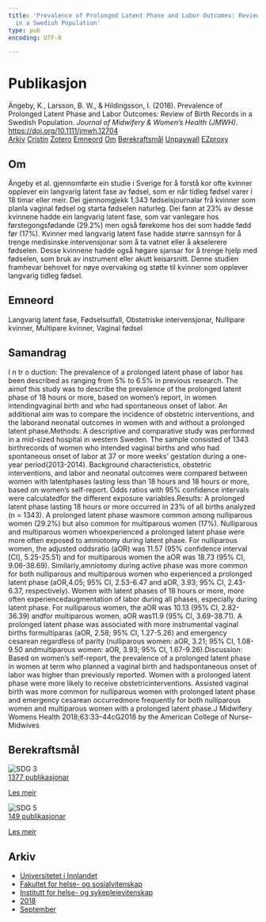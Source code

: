 ```yaml
---
title: 'Prevalence of Prolonged Latent Phase and Labor Outcomes: Review of Birth Records
  in a Swedish Population'
type: pub
encoding: UTF-8

---
```

<h1>Publikasjon</h1>
<article id="csl-bib-container-EFV3B2RS" class="csl-bib-container">
  <div class="csl-bib-body"> <div class="csl-entry">Ängeby, K., Larsson, B. W., &#38; Hildingsson, I. (2018). Prevalence of Prolonged Latent Phase and Labor Outcomes: Review of Birth Records in a Swedish Population. <i>Journal of Midwifery &#38; Women’s Health (JMWH)</i>. <a href="https://doi.org/10.1111/jmwh.12704">https://doi.org/10.1111/jmwh.12704</a></div> </div>
  <div class="csl-bib-buttons">
    <a href="#taxonomy-article-EFV3B2RS" alt="archive" class="csl-bib-button">Arkiv</a>
    <a href="https://app.cristin.no/results/show.jsf?id=1608347" alt="Cristin" class="csl-bib-button">Cristin</a>
    <a href="http://zotero.org/groups/5881554/items/EFV3B2RS" alt="Zotero" class="csl-bib-button">Zotero</a>
    <a href="#keywords-article-EFV3B2RS" alt="keywords" class="csl-bib-button">Emneord</a>
    <a href="#about-article-EFV3B2RS" alt="about_pub" class="csl-bib-button">Om</a>
    <a href="#sdg-article-EFV3B2RS" alt="sdg" class="csl-bib-button">Berekraftsmål</a>
    <a href="https://doi.org/10.1111/jmwh.12704" alt="Unpaywall" class="csl-bib-button">Unpaywall</a>
    <a href="https://doi.org/10.1111/jmwh.12704" alt="EZproxy" class="csl-bib-button">EZproxy</a>
  </div>
  <div id="csl-bib-meta-container-EFV3B2RS"></div>
</article>
<div id="csl-bib-meta-EFV3B2RS" class="csl-bib-meta">
  <article id="about-article-EFV3B2RS" class="about_pub-article">
    <h1>Om</h1>
    Ängeby et al. gjennomførte ein studie i Sverige for å forstå kor ofte kvinner opplever ein langvarig latent fase av fødsel, som er når tidleg fødsel varer i 18 timar eller meir. Dei gjennomgjekk 1,343 fødselsjournalar frå kvinner som planla vaginal fødsel og starta fødselen naturleg. Dei fann at 23% av desse kvinnene hadde ein langvarig latent fase, som var vanlegare hos førstegongsfødande (29.2%) men også førekome hos dei som hadde fødd før (17%). Kvinner med langvarig latent fase hadde større sannsyn for å trenge medisinske intervensjonar som å ta vatnet eller å akselerere fødselen. Desse kvinnene hadde også høgare sjansar for å trenge hjelp med fødselen, som bruk av instrument eller akutt keisarsnitt. Denne studien framhevar behovet for nøye overvaking og støtte til kvinner som opplever langvarig tidleg fødsel.
  </article>
  <article id="keywords-article-EFV3B2RS" class="keywords-article">
    <h1>Emneord</h1>
    Langvarig latent fase, Fødselsutfall, Obstetriske intervensjonar, Nullipare kvinner, Multipare kvinner, Vaginal fødsel
  </article>
  <article id="abstract-article-EFV3B2RS" class="abstract-article">
    <h1>Samandrag</h1>
    I n tr o duction: The prevalence of a prolonged latent phase of labor has been described as ranging from 5% to 6.5% in previous research. The aimof this study was to describe the prevalence of the prolonged latent phase of 18 hours or more, based on women’s report, in women intendingvaginal birth and who had spontaneous onset of labor. An additional aim was to compare the incidence of obstetric interventions, and the laborand neonatal outcomes in women with and without a prolonged latent phase.Methods: A descriptive and comparative study was performed in a mid-sized hospital in western Sweden. The sample consisted of 1343 birthrecords of women who intended vaginal births and who had spontaneous onset of labor at 37 or more weeks’ gestation during a one-year period(2013-2014). Background characteristics, obstetric interventions, and labor and neonatal outcomes were compared between women with latentphases lasting less than 18 hours and 18 hours or more, based on women’s self-report. Odds ratios with 95% confidence intervals were calculatedfor the different exposure variables.Results: A prolonged latent phase lasting 18 hours or more occurred in 23% of all births analyzed (n = 1343). A prolonged latent phase wasmore common among nulliparous women (29.2%) but also common for multiparous women (17%). Nulliparous and multiparous women whoexperienced a prolonged latent phase were more often exposed to amniotomy during latent phase. For nulliparous women, the adjusted oddsratio (aOR) was 11.57 (95% confidence interval [CI], 5.25-25.51) and for multiparous women the aOR was 18.73 (95% CI, 9.06-38.69). Similarly,amniotomy during active phase was more common for both nulliparous and multiparous women who experienced a prolonged latent phase (aOR,4.05; 95% CI, 2.53-6.47 and aOR, 3.93; 95% CI, 2.43-6.37, respectively). Women with latent phases of 18 hours or more, more often experiencedaugmentation of labor during all phases, especially during latent phase. For nulliparous women, the aOR was 10.13 (95% CI, 2.82-36.39) andfor multiparous women, aOR was11.9 (95% CI, 3.69-38.71). A prolonged latent phase was associated with more instrumental vaginal births formultiparas (aOR, 2.58; 95% CI, 1.27-5.26) and emergency cesarean regardless of parity (nulliparous women: aOR, 3.21; 95% CI, 1.08-9.50 andmultiparous women: aOR, 3.93; 95% CI, 1.67-9.26).Discussion: Based on women’s self-report, the prevalence of a prolonged latent phase in women at term who planned a vaginal birth and hadspontaneous onset of labor was higher than previously reported. Women with a prolonged latent phase were more likely to receive obstetricinterventions. Assisted vaginal birth was more common for nulliparous women with prolonged latent phase and emergency cesarean occurredmore frequently for both nulliparous women and multiparous women with a prolonged latent phase.J Midwifery Womens Health 2018;63:33–44c2018 by the American College of Nurse-Midwives
  </article>
  <article id="sdg-article-EFV3B2RS" class="sdg-article">
    <h1>Berekraftsmål</h1>
    <div class="sdg-container"><div id="sdg3" class="sdg">
        <img src="{{< params subfolder >}}images/sdg/sdg03_nn.png" class="image" alt="SDG 3">
        <div class="sdg-overlay">
          <a href="{{< params subfolder >}}nn/archive/?sdg=3#archive" class="sdg-publication-count"><span>1377</span> publikasjonar</a>
          <p><a href="https://fn.no/om-fn/fns-baerekraftsmaal/god-helse-og-livskvalitet?lang=nno-NO" class="sdg-read-more">Les meir</a></p>
        </div>
      </div> <div id="sdg5" class="sdg">
        <img src="{{< params subfolder >}}images/sdg/sdg05_nn.png" class="image" alt="SDG 5">
        <div class="sdg-overlay">
          <a href="{{< params subfolder >}}nn/archive/?sdg=5#archive" class="sdg-publication-count"><span>149</span> publikasjonar</a>
          <p><a href="https://fn.no/om-fn/fns-baerekraftsmaal/likestilling-mellom-kjoennene?lang=nno-NO" class="sdg-read-more">Les meir</a></p>
        </div>
      </div></div>
  </article>
  <article id="taxonomy-article-EFV3B2RS" class="taxonomy-article">
    <h1>Arkiv</h1>
    <ul>
      <li><a href="{{< params subfolder >}}nn/archive/?key=3DCRN523">Universitetet i Innlandet</a></li>
      <li><a href="{{< params subfolder >}}nn/archive/?key=IDKFS3MX">Fakultet for helse- og sosialvitenskap</a></li>
      <li><a href="{{< params subfolder >}}nn/archive/?key=GTV4ECMZ">Institutt for helse- og sykepleievitenskap</a></li>
      <li><a href="{{< params subfolder >}}nn/archive/?key=676HMQBA">2018</a></li>
      <li><a href="{{< params subfolder >}}nn/archive/?key=G8SKACTJ">September</a></li>
    </ul>
  </article>
</div>
